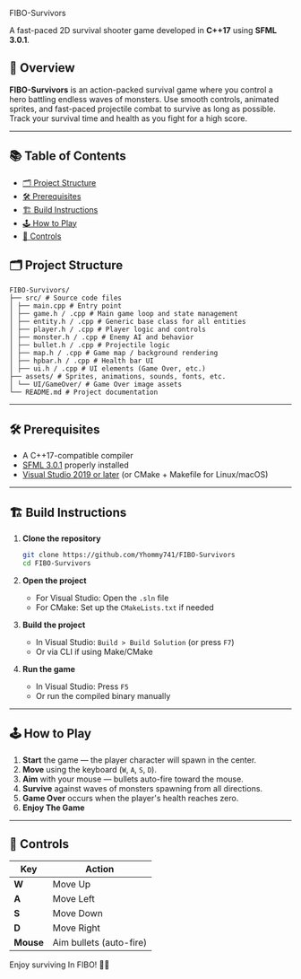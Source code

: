 ﻿ FIBO-Survivors

A fast-paced 2D survival shooter game developed in **C++17** using **SFML 3.0.1**.

## 🧭 Overview

**FIBO-Survivors** is an action-packed survival game where you control a hero battling endless waves of monsters. Use smooth controls, animated sprites, and fast-paced projectile combat to survive as long as possible. Track your survival time and health as you fight for a high score.

---

## 📚 Table of Contents

- [🗂️ Project Structure](#project-structure)
- [🛠️ Prerequisites](#prerequisites)
- [🏗️ Build Instructions](#build-instructions)
- [🕹️ How to Play](#how-to-play)
- [🎯 Controls](#controls)



## 🗂️ Project Structure

```
FIBO-Survivors/
├── src/ # Source code files
│ ├── main.cpp # Entry point
│ ├── game.h / .cpp # Main game loop and state management
│ ├── entity.h / .cpp # Generic base class for all entities
│ ├── player.h / .cpp # Player logic and controls
│ ├── monster.h / .cpp # Enemy AI and behavior
│ ├── bullet.h / .cpp # Projectile logic
│ ├── map.h / .cpp # Game map / background rendering
│ ├── hpbar.h / .cpp # Health bar UI
│ ├── ui.h / .cpp # UI elements (Game Over, etc.)
├── assets/ # Sprites, animations, sounds, fonts, etc.
│ └── UI/GameOver/ # Game Over image assets
└── README.md # Project documentation
```

---

## 🛠️ Prerequisites

- A C++17-compatible compiler
- [SFML 3.0.1](https://www.sfml-dev.org/download.php) properly installed
- [Visual Studio 2019 or later](https://visualstudio.microsoft.com/) (or CMake + Makefile for Linux/macOS)

---

## 🏗️ Build Instructions

1. **Clone the repository**
   ```bash
   git clone https://github.com/Yhommy741/FIBO-Survivors
   cd FIBO-Survivors
   ```

2. **Open the project**
   - For Visual Studio: Open the `.sln` file
   - For CMake: Set up the `CMakeLists.txt` if needed

3. **Build the project**
   - In Visual Studio: `Build > Build Solution` (or press `F7`)
   - Or via CLI if using Make/CMake

4. **Run the game**
   - In Visual Studio: Press `F5`
   - Or run the compiled binary manually

---

## 🕹️ How to Play

1. **Start** the game — the player character will spawn in the center.
2. **Move** using the keyboard (`W`, `A`, `S`, `D`).
3. **Aim** with your mouse — bullets auto-fire toward the mouse.
4. **Survive** against waves of monsters spawning from all directions.
5. **Game Over** occurs when the player's health reaches zero.
6. **Enjoy The Game**

---

## 🎯 Controls

| Key        | Action               |
|------------|----------------------|
| **W**      | Move Up              |
| **A**      | Move Left            |
| **S**      | Move Down            |
| **D**      | Move Right           |
| **Mouse**  | Aim bullets (auto-fire) |


Enjoy surviving In FIBO! 👾🔥